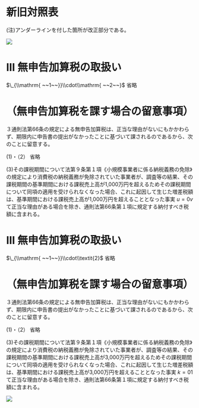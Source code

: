# 新旧対照表

(注)アンダーラインを付した箇所が改正部分である。

![](https://www.nta.go.jp/tmp/e3842598-8ea2-4dbe-8cd6-f824580b85b3/images/b28df7a362c29f218ad4ee8f72f1f70e03b0837865e6c2d65daf1e8661f84b15.jpg)

# Ⅲ 無申告加算税の取扱い

$\_{\\mathrm{ ~~1~~}}\\cdot\\mathrm{ ~~2~~}$ 省略

# （無申告加算税を課す場合の留意事項）

３通則法第66条の規定による無申告加算税は、正当な理由がないにもかかわらず、期限内に申告書の提出がなかったことに基づいて課されるのであるから、次のことに留意する。

(1)・（2） 省略

(3)その課税期間について法第９条第１項《小規模事業者に係る納税義務の免除》の規定により消費税の納税義務が免除されていた事業者が、調査等の結果、その課税期間の基準期間における課税売上高が1,000万円を超えるためその課税期間について同項の適用を受けられなくなった場合、これに起因して生じた増差税額は、基準期間における課税売上高が1,000万円を超えることとなった事実 $u=0v$ て正当な理由がある場合を除き、通則法第66条第１項に規定する納付すべき税額に含まれる。

# Ⅲ 無申告加算税の取扱い

$\_{\\mathrm{ ~~1~~}}\\cdot\\textit{2}$ 省略

# （無申告加算税を課す場合の留意事項）

３通則法第66条の規定による無申告加算税は、正当な理由がないにもかかわらず、期限内に申告書の提出がなかったことに基づいて課されるのであるから、次のことに留意する。

(1)・（2） 省略

(3)その課税期間について法第９条第１項《小規模事業者に係る納税義務の免除》の規定により消費税の納税義務が免除されていた事業者が、調査等の結果、その課税期間の基準期間における課税売上高が3,000万円を超えるためその課税期間について同項の適用を受けられなくなった場合、これに起因して生じた増差税額は、基準期間における課税売上高が3,000万円を超えることとなった事実 $k=01$ て正当な理由がある場合を除き、通則法第66条第１項に規定する納付すべき税額に含まれる。

![](https://www.nta.go.jp/tmp/e3842598-8ea2-4dbe-8cd6-f824580b85b3/images/5321fb0b30b66336e22ccabaef4f40ae0a189dd51f06a0d1b56cc4afeba08c62.jpg)